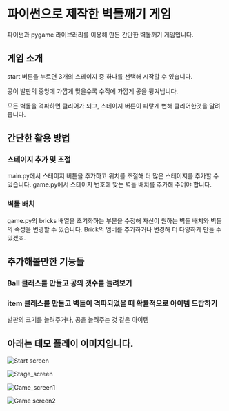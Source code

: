 # 파이썬으로 제작한 벽돌깨기 게임
파이썬과 pygame 라이브러리를 이용해 만든 간단한 벽돌깨기 게임입니다. 

## 게임 소개
start 버튼을 누르면 3개의 스테이지 중 하나를 선택해 시작할 수 있습니다.

공이 발판의 중앙에 가깝게 맞을수록 수직에 가깝게 공을 튕겨냅니다.

모든 벽돌을 격파하면 클리어가 되고, 스테이지 버튼이 파랗게 변해 클리어한것을 알려줍니다.

## 간단한 활용 방법

### 스테이지 추가 및 조절
main.py에서 스테이지 버튼을 추가하고 위치를 조절해 더 많은 스테이지를 추가할 수 있습니다.
game.py에서 스테이지 번호에 맞는 벽돌 배치를 추가해 주어야 합니다.

### 벽돌 배치
game.py의 bricks 배열을 초기화하는 부분을 수정해 자신이 원하는 벽돌 배치와 벽돌의 속성을 변경할 수 있습니다.
Brick의 멤버를 추가하거나 변경해 더 다양하게 만들 수 있겠죠.

## 추가해볼만한 기능들

### Ball 클래스를 만들고 공의 갯수를 늘려보기

### item 클래스를 만들고 벽돌이 격파되었을 때 확률적으로 아이템 드랍하기
발판의 크기를 늘려주거나, 공을 늘려주는 것 같은 아이템

## 아래는 데모 플레이 이미지입니다.

![Start screen](demo1.jpeg)

![Stage_screen](demo2.jpeg)

![Game_screen1](demo3.jpeg)

![Game screen2](demo4.jpeg)

